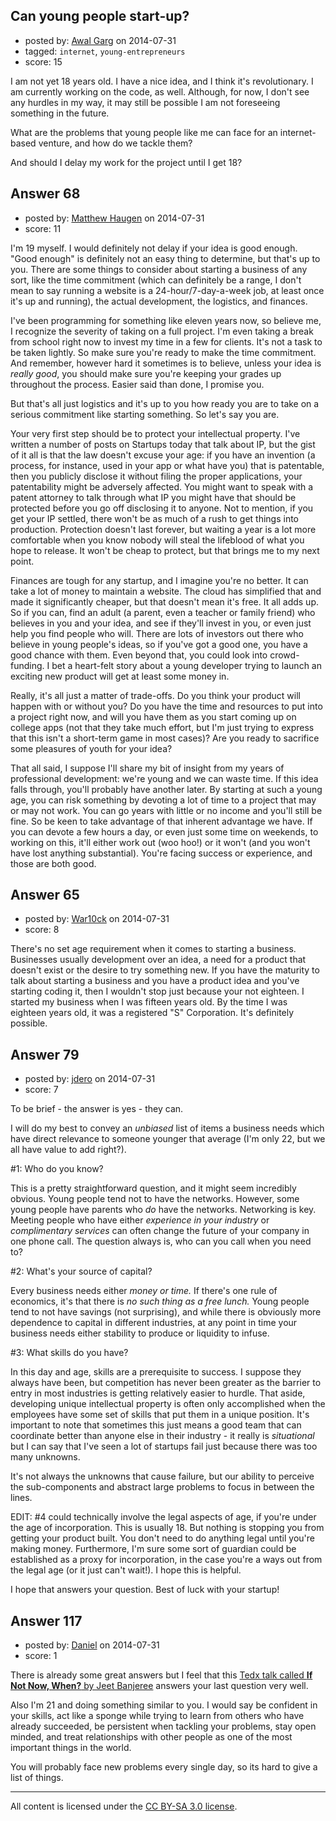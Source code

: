 ## Can young people start-up?

- posted by: [Awal Garg](https://stackexchange.com/users/3333488/awal-garg) on 2014-07-31
- tagged: `internet`, `young-entrepreneurs`
- score: 15

I am not yet 18 years old. I have a nice idea, and I think it's revolutionary. I am currently working on the code, as well. Although, for now, I don't see any hurdles in my way, it may still be possible I am not foreseeing something in the future.

What are the problems that young people like me can face for an internet-based venture, and how do we tackle them?

And should I delay my work for the project until I get 18?


## Answer 68

- posted by: [Matthew Haugen](https://stackexchange.com/users/1325646/matthew-haugen) on 2014-07-31
- score: 11

I'm 19 myself. I would definitely not delay if your idea is good enough. "Good enough" is definitely not an easy thing to determine, but that's up to you. There are some things to consider about starting a business of any sort, like the time commitment (which can definitely be a range, I don't mean to say running a website is a 24-hour/7-day-a-week job, at least once it's up and running), the actual development, the logistics, and finances.

I've been programming for something like eleven years now, so believe me, I recognize the severity of taking on a full project. I'm even taking a break from school right now to invest my time in a few for clients. It's not a task to be taken lightly. So make sure you're ready to make the time commitment. And remember, however hard it sometimes is to believe, unless your idea is *really good*, you should make sure you're keeping your grades up throughout the process. Easier said than done, I promise you.

But that's all just logistics and it's up to you how ready you are to take on a serious commitment like starting something. So let's say you are.

Your very first step should be to protect your intellectual property. I've written a number of posts on Startups today that talk about IP, but the gist of it all is that the law doesn't excuse your age: if you have an invention (a process, for instance, used in your app or what have you) that is patentable, then you publicly disclose it without filing the proper applications, your patentability might be adversely affected. You might want to speak with a patent attorney to talk through what IP you might have that should be protected before you go off disclosing it to anyone. Not to mention, if you get your IP settled, there won't be as much of a rush to get things into production. Protection doesn't last forever, but waiting a year is a lot more comfortable when you know nobody will steal the lifeblood of what you hope to release. It won't be cheap to protect, but that brings me to my next point.

Finances are tough for any startup, and I imagine you're no better. It can take a lot of money to maintain a website. The cloud has simplified that and made it significantly cheaper, but that doesn't mean it's free. It all adds up. So if you can, find an adult (a parent, even a teacher or family friend) who believes in you and your idea, and see if they'll invest in you, or even just help you find people who will. There are lots of investors out there who believe in young people's ideas, so if you've got a good one, you have a good chance with them. Even beyond that, you could look into crowd-funding. I bet a heart-felt story about a young developer trying to launch an exciting new product will get at least some money in.

Really, it's all just a matter of trade-offs. Do you think your product will happen with or without you? Do you have the time and resources to put into a project right now, and will you have them as you start coming up on college apps (not that they take much effort, but I'm just trying to express that this isn't a short-term game in most cases)? Are you ready to sacrifice some pleasures of youth for your idea?

That all said, I suppose I'll share my bit of insight from my years of professional development: we're young and we can waste time. If this idea falls through, you'll probably have another later. By starting at such a young age, you can risk something by devoting a lot of time to a project that may or may not work. You can go years with little or no income and you'll still be fine. So be keen to take advantage of that inherent advantage we have. If you can devote a few hours a day, or even just some time on weekends, to working on this, it'll either work out (woo hoo!) or it won't (and you won't have lost anything substantial). You're facing success or experience, and those are both good.


## Answer 65

- posted by: [War10ck](https://stackexchange.com/users/1855064/war10ck) on 2014-07-31
- score: 8

There's no set age requirement when it comes to starting a business. Businesses usually development over an idea, a need for a product that doesn't exist or the desire to try something new. If you have the maturity to talk about starting a business and you have a product idea and you've starting coding it, then I wouldn't stop just because your not eighteen. I started my business when I was fifteen years old. By the time I was eighteen years old, it was a registered "S" Corporation. It's definitely possible.


## Answer 79

- posted by: [jdero](https://stackexchange.com/users/1972448/jdero) on 2014-07-31
- score: 7

To be brief - the answer is yes - they can.

I will do my best to convey an *unbiased* list of items a business needs which have direct relevance to someone younger that average (I'm only 22, but we all have value to add right?).

#1: Who do you know?

This is a pretty straightforward question, and it might seem incredibly obvious. Young people tend not to have the networks. However, some young people have parents who *do* have the networks. Networking is key. Meeting people who have either *experience in your industry* or *complimentary services* can often change the future of your company in one phone call. The question always is, who can you call when you need to?

#2: What's your source of capital?

Every business needs either *money or time.* If there's one rule of economics, it's that there is *no such thing as a free lunch.* Young people tend to not have savings (not surprising), and while there is obviously more dependence to capital in different industries, at any point in time your business needs either stability to produce or liquidity to infuse.

#3: What skills do you have?

In this day and age, skills are a prerequisite to success. I suppose they always have been, but competition has never been greater as the barrier to entry in most industries is getting relatively easier to hurdle. That aside, developing unique intellectual property is often only accomplished when the employees have some set of skills that put them in a unique position. It's important to note that sometimes this just means a good team that can coordinate better than anyone else in their industry - it really is *situational* but I can say that I've seen a lot of startups fail just because there was too many unknowns.

It's not always the unknowns that cause failure, but our ability to perceive the sub-components and abstract large problems to focus in between the lines.

EDIT: #4 could technically involve the legal aspects of age, if you're under the age of incorporation. This is usually 18. But nothing is stopping you from getting your product built. You don't need to do anything legal until you're making money. Furthermore, I'm sure some sort of guardian could be established as a proxy for incorporation, in the case you're a ways out from the legal age (or it just can't wait!). I hope this is helpful.

I hope that answers your question. Best of luck with your startup!


## Answer 117

- posted by: [Daniel](https://stackexchange.com/users/3565218/daniel) on 2014-07-31
- score: 1

<p>There is already some great answers but I feel that this <a href="http://tedxtalks.ted.com/video/If-Not-Now-When-Jeet-Banerjee-a;search%3Atag%3A%22tedxyouth-bommercanyon%22" rel="nofollow">Tedx talk called <b>If Not Now, When?</b> by Jeet Banjeree</a> answers your last question very well. </p>

<p>Also I'm 21 and doing something similar to you. I would say be confident in your skills, act like a sponge while trying to learn from others who have already succeeded, be persistent when tackling your problems, stay open minded, and treat relationships with other people as one of the most important things in the world. </p>

<p>You will probably face new problems every single day, so its hard to give a list of things.</p>




---

All content is licensed under the [CC BY-SA 3.0 license](https://creativecommons.org/licenses/by-sa/3.0/).

